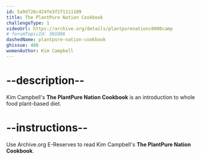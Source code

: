 ```yaml
---
id: 5a9d726c424fe3f2f1111109
title: The PlantPure Nation Cookbook 
challengeType: 1
videoUrl: https://archive.org/details/plantpurenationc0000camp
# forumTopicId: 301086
dashedName: plantpure-nation-cookbook
ghissue: 408
womenAuthor: Kim Campbell
---
```


# --description--

Kim Campbell's __The PlantPure Nation Cookbook__ is an introduction to whole food plant-based diet.

# --instructions--

Use Archive.org E-Reserves to read Kim Campbell's __The PlantPure Nation Cookbook__. 